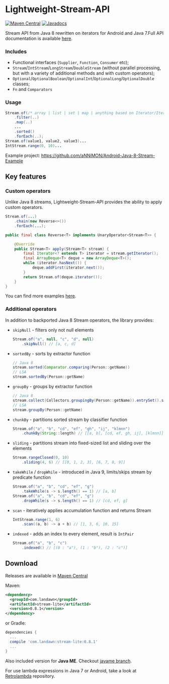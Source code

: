 Lightweight-Stream-API
======================

[![Maven Central](https://img.shields.io/maven-central/v/com.landawn/stream-lite.svg)](https://maven-badges.herokuapp.com/maven-central/com.landawn/stream-lite/)
[![Javadocs](https://www.javadoc.io/badge/com.landawn/stream-lite.svg)](https://www.javadoc.io/doc/com.landawn/stream-lite)

Stream API from Java 8 rewritten on iterators for Android and Java 7.Full API documentation is available [here](https://www.javadoc.io/doc/com.landawn/stream-lite).

### Includes

 + Functional interfaces (`Supplier`, `Function`, `Consumer` etc);
 + `Stream`/`IntStream`/`LongStream`/`DoubleStream` (without parallel processing, but with a variety of additional methods and with custom operators);
 + `Optional`/`OptionalBoolean`/`OptionalInt`/`OptionalLong`/`OptionalDouble` classes;
 + `Fn` and `Comparators`

### Usage

```java
Stream.of(/* array | list | set | map | anything based on Iterator/Iterable interface */)
    .filter(..)
    .map(..)
    ...
    .sorted()
    .forEach(..);
Stream.of(value1, value2, value3)...
IntStream.range(0, 10)...
```
Example project: https://github.com/aNNiMON/Android-Java-8-Stream-Example


## Key features

### Custom operators

Unlike Java 8 streams, Lightweight-Stream-API provides the ability to apply custom operators.

```java
Stream.of(...)
    .chain(new Reverse<>())
    .forEach(...);

public final class Reverse<T> implements UnaryOperator<Stream<T>> {

    @Override
    public Stream<T> apply(Stream<T> stream) {
        final Iterator<? extends T> iterator = stream.getIterator();
        final ArrayDeque<T> deque = new ArrayDeque<T>();
        while (iterator.hasNext()) {
            deque.addFirst(iterator.next());
        }
        return Stream.of(deque.iterator());
    }
}
```

You can find more examples [here](https://github.com/aNNiMON/Lightweight-Stream-API/blob/master/stream/src/test/java/com/annimon/stream/CustomOperators.java).

### Additional operators

In addition to backported Java 8 Stream operators, the library provides:

- `skipNull` - filters only not null elements

  ```java
  Stream.of("a", null, "c", "d", null)
      .skipNull() // [a, c, d]
  ```

- `sortedBy` - sorts by extractor function

  ```java
  // Java 8
  stream.sorted(Comparator.comparing(Person::getName))
  // LSA
  stream.sortedBy(Person::getName)
  ```

- `groupBy` - groups by extractor function

  ```java
  // Java 8
  stream.collect(Collectors.groupingBy(Person::getName)).entrySet().stream()
  // LSA
  stream.groupBy(Person::getName)
  ```

- `chunkBy` - partitions sorted stream by classifier function

  ```java
  Stream.of("a", "b", "cd", "ef", "gh", "ij", "klmnn")
      .chunkBy(String::length) // [[a, b], [cd, ef, gh, ij], [klmnn]]
  ```

- `sliding` - partitions stream into fixed-sized list and sliding over the elements

  ```java
  Stream.rangeClosed(0, 10)
      .sliding(4, 6) // [[0, 1, 2, 3], [6, 7, 8, 9]]
  ```

- `takeWhile` / `dropWhile` - introduced in Java 9, limits/skips stream by predicate function

  ```java
  Stream.of("a", "b", "cd", "ef", "g")
      .takeWhile(s -> s.length() == 1) // [a, b]
  Stream.of("a", "b", "cd", "ef", "g")
      .dropWhile(s -> s.length() == 1) // [cd, ef, g]
  ```

- `scan` - iteratively applies accumulation function and returns Stream

  ```java
  IntStream.range(1, 6)
      .scan((a, b) -> a + b) // [1, 3, 6, 10, 15]
  ```

- `indexed` - adds an index to every element, result is `IntPair`

  ```java
  Stream.of("a", "b", "c")
      .indexed() // [(0 : "a"), (1 : "b"), (2 : "c")]
  ```

## Download

Releases are available in [Maven Central](https://repo1.maven.org/maven2/com/landawn/stream-lite/)

Maven:

```xml
<dependency>
  <groupId>com.landawn</groupId>
  <artifactId>stream-lite</artifactId>
  <version>0.8.1</version>
</dependency>
```
or Gradle:

```groovy
dependencies {
  ...
  compile 'com.landawn:stream-lite:0.8.1'
  ...
}
```

Also included version for **Java ME**. Checkout [javame branch](https://github.com/aNNiMON/Lightweight-Stream-API/tree/javame).

For use lambda expressions in Java 7 or Android, take a look at [Retrolambda](https://github.com/orfjackal/retrolambda) repository.
